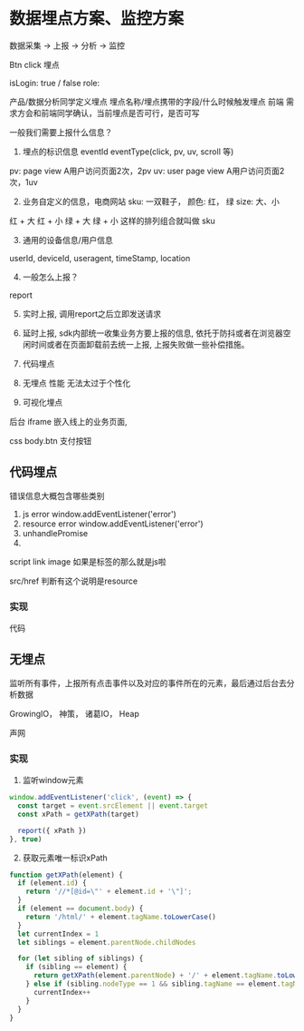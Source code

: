 # 数据埋点方案、监控方案

数据采集 -> 上报 -> 分析 -> 监控

Btn click 埋点

isLogin: true / false
role: 

产品/数据分析同学定义埋点 埋点名称/埋点携带的字段/什么时候触发埋点
前端 需求方会和前端同学确认，当前埋点是否可行，是否可写

一般我们需要上报什么信息？

1. 埋点的标识信息 eventId eventType(click, pv, uv, scroll 等)

pv: page view  A用户访问页面2次，2pv
uv: user page view  A用户访问页面2次，1uv

2. 业务自定义的信息，电商网站  sku: 一双鞋子， 颜色: 红， 绿 size: 大、小

红 + 大
红 + 小
绿 + 大
绿 + 小  这样的排列组合就叫做 sku

3. 通用的设备信息/用户信息

userId, deviceId, useragent, timeStamp, location

4. 一般怎么上报？

report

5. 实时上报, 调用report之后立即发送请求
6. 延时上报, sdk内部统一收集业务方要上报的信息, 依托于防抖或者在浏览器空闲时间或者在页面卸载前去统一上报, 上报失败做一些补偿措施。


1. 代码埋点
2. 无埋点
    性能
    无法太过于个性化
3. 可视化埋点

后台 iframe 嵌入线上的业务页面, 

css body.btn 支付按钮

## 代码埋点

错误信息大概包含哪些类别

1. js  error  window.addEventListener('error')
2. resource error window.addEventListener('error')
3. unhandlePromise
4. 

script
link
image  如果是标签的那么就是js啦

src/href 判断有这个说明是resource

### 实现

代码

## 无埋点

监听所有事件，上报所有点击事件以及对应的事件所在的元素，最后通过后台去分析数据

GrowingIO， 神策， 诸葛IO， Heap

声网

### 实现

1. 监听window元素

```js
window.addEventListener('click', (event) => {
  const target = event.srcElement || event.target
  const xPath = getXPath(target)

  report({ xPath })
}, true)
```

2. 获取元素唯一标识xPath

```js
function getXPath(element) {
  if (element.id) {
    return '//*[@id=\"' + element.id + '\"]';
  }
  if (element == document.body) {
    return '/html/' + element.tagName.toLowerCase()
  }
  let currentIndex = 1
  let siblings = element.parentNode.childNodes

  for (let sibling of siblings) {
    if (sibling == element) {
      return getXPath(element.parentNode) + '/' + element.tagName.toLowerCase() + '[' + currentIndex + ']'
    } else if (sibling.nodeType == 1 && sibling.tagName == element.tagName) {
      currentIndex++
    }
  }
}
```